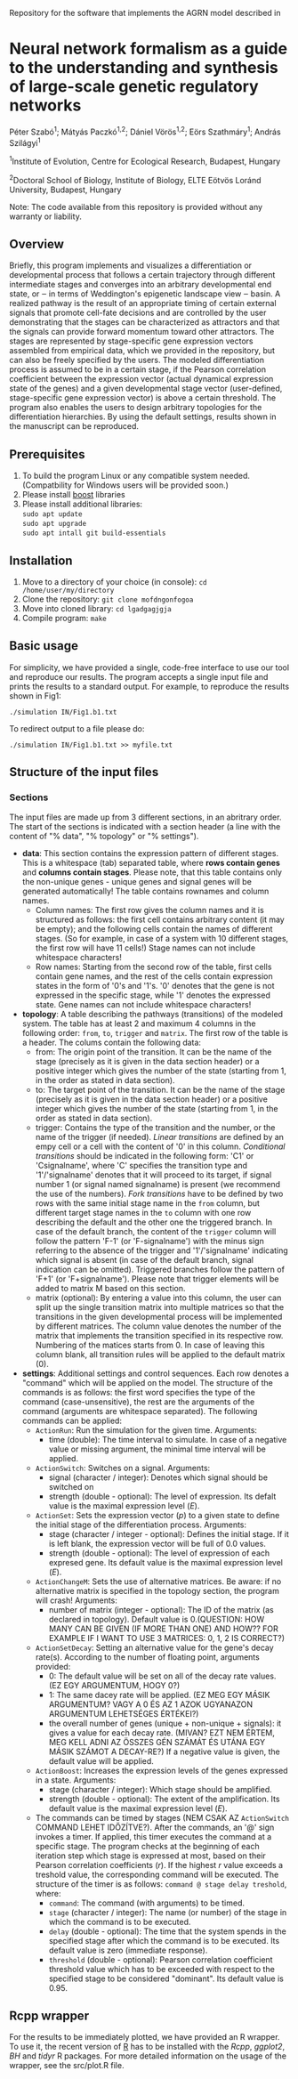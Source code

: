 Repository for the software that implements the AGRN model described in

# Neural network formalism as a guide to the understanding and synthesis of large-scale genetic regulatory networks

Péter Szabó<sup>1</sup>; Mátyás Paczkó<sup>1,2</sup>; Dániel Vörös<sup>1,2</sup>; Eörs Szathmáry<sup>1</sup>; András Szilágyi<sup>1</sup>

<sup>1</sup>Institute of Evolution, Centre for Ecological Research, Budapest, Hungary

<sup>2</sup>Doctoral School of Biology, Institute of Biology, ELTE Eötvös Loránd University, Budapest, Hungary

Note: The code available from this repository is provided without any warranty or liability.

## Overview

Briefly, this program implements and visualizes a differentiation or developmental process that follows a certain trajectory through different intermediate stages and converges into an arbitrary developmental end state, or ‒ in terms of Weddington's epigenetic landscape view ‒ basin. A realized pathway is the result of an appropriate timing of certain external signals that promote cell-fate decisions and are controlled by the user demonstrating that the stages can be characterized as attractors and that the signals can provide forward momentum toward other attractors. The stages are represented by stage-specific gene expression vectors assembled from empirical data, which we provided in the repository, but can also be freely specified by the users. The modeled differentiation process is assumed to be in a certain stage, if the Pearson correlation coefficient between the expression vector (actual dynamical expression state of the genes) and a given developmental stage vector (user-defined, stage-specific gene expression vector) is above a certain threshold. The program also enables the users to design arbitrary topologies for the differentiation hierarchies. By using the default settings, results shown in the manuscript can be reproduced.

## Prerequisites

1. To build the program Linux or any compatible system needed. (Compatbility for Windows users will be provided soon.)
2. Please install [boost](https://www.boost.org/) libraries
3. Please install additional libraries:  
`sudo apt update`  
`sudo apt upgrade`  
`sudo apt intall git build-essentials`

## Installation

1. Move to a directory of your choice (in console): `cd /home/user/my/directory`
2. Clone the repository: `git clone mofdngonfogoa`
3. Move into cloned library: `cd lgadgagjgja`
4. Compile program: `make`

## Basic usage

For simplicity, we have provided a single, code-free interface to use our tool and reproduce our results. The program accepts a single input file and prints the results to a standard output. For example, to reproduce the results shown in Fig1:

`./simulation IN/Fig1.b1.txt`

To redirect output to a file please do:

`./simulation IN/Fig1.b1.txt >> myfile.txt`

## Structure of the input files

### Sections

The input files are made up from 3 different sections, in an abritrary order. The start of the sections is indicated with a section header (a line with the content of "% data", "% topology" or "% settings").

- **data**: This section contains the expression pattern of different stages. This is a whitespace (tab) separated table, where **rows contain genes** and **columns contain stages**. Please note, that this table contains only the non-unique genes - unique genes and signal genes will be generated automatically! The table contains rownames and column names. 
    - Column names: The first row gives the column names and it is structured as follows: the first cell contains arbitrary content (it may be empty); and the following cells contain the names of different stages. (So for example, in case of a system with 10 different stages, the first row will have 11 cells!) Stage names can not include whitespace characters!
    - Row names: Starting from the second row of the table, first cells contain gene names, and the rest of the cells contain expression states in the form of '0's and '1's. '0' denotes that the gene is not expressed in the specific stage, while '1' denotes the expressed state. Gene names can not include whitespace characters!
- **topology**: A table describing the pathways (transitions) of the modeled system. The table has at least 2 and maximum 4 columns in the following order: `from`, `to`, `trigger` and `matrix`. The first row of the table is a header. The colums contain the following data:
    - from: The origin point of the transition. It can be the name of the stage (precisely as it is given in the data section header) or a positive integer which gives the number of the state (starting from 1, in the order as stated in data section).
    - to: The target point of the transition. It can be the name of the stage (precisely as it is given in the data section header) or a positive integer which gives the number of the state (starting from 1, in the order as stated in data section).
    - trigger: Contains the type of the transition and the number, or the name of the trigger (if needed). *Linear transitions* are defined by an empy cell or a cell with the content of '0' in this column. *Conditional transitions* should be indicated in the following form: 'C1' or 'Csignalname', where 'C' specifies the transition type and '1'/'signalname' denotes that it will proceed to its target, if signal number 1 (or signal named signalname) is present (we recommend the use of the numbers). *Fork transitions* have to be defined by two rows with the same initial stage name in the `from` column, but different target stage names in the `to` column with one row describing the default and the other one the triggered branch. In case of the default branch, the content of the `trigger` column will follow the pattern 'F-1' (or 'F-signalname') with the minus sign referring to the absence of the trigger and '1'/'signalname' indicating which signal is absent (in case of the default branch, signal indication can be omitted). Triggered branches follow the pattern of 'F+1' (or 'F+signalname'). Please note that trigger elements will be added to matrix M based on this section.
    - matrix (optional): By entering a value into this column, the user can split up the single transition matrix into multiple matrices so that the transitions in the given developmental process will be implemented by different matrices. The column value denotes the number of the matrix that implements the transition specified in its respective row. Numbering of the matices starts from 0. In case of leaving this column blank, all transition rules will be applied to the default matrix (0).
- **settings**: Additional settings and control sequences. Each row denotes a "command" which will be applied on the model. The structure of the commands is as follows: the first word specifies the type of the command (case-unsensitive), the rest are the arguments of the command (arguments are whitespace separated). The following commands can be applied:
    - `ActionRun`: Run the simulation for the given time. Arguments:
        - time (double): The time interval to simulate. In case of a negative value or missing argument, the minimal time interval will be applied.
    - `ActionSwitch`: Switches on a signal. Arguments:
        - signal (character / integer): Denotes which signal should be switched on
        - strength (double - optional): The level of expression. Its defalt value is the maximal expression level ($E$).
    - `ActionSet`: Sets the expression vector ($p$) to a given state to define the initial stage of the differentiation process. Arguments:
        - stage (character / integer - optional): Defines the initial stage. If it is left blank, the expression vector will be full of 0.0 values.
        - strength (double - optional): The level of expression of each expresed gene. Its default value is the maximal expression level ($E$).
    - `ActionChangeM`: Sets the use of alternative matrices. Be aware: if no alternative matrix is specified in the topology section, the program will crash! Arguments: 
        - number of matrix (integer - optional): The ID of the matrix (as declared in topology). Default value is 0.(QUESTION: HOW MANY CAN BE GIVEN (IF MORE THAN ONE) AND HOW?? FOR EXAMPLE IF I WANT TO USE 3 MATRICES: 0, 1, 2 IS CORRECT?)
    - `ActionSetDecay`: Setting an alternative value for the gene's decay rate(s). According to the number of floating point, arguments provided:
        - 0: The default value will be set on all of the decay rate values. (EZ EGY ARGUMENTUM, HOGY 0?)
        - 1: The same dacey rate will be applied. (EZ MEG EGY MÁSIK ARGUMENTUM? VAGY A 0 ÉS AZ 1 AZOK UGYANAZON ARGUMENTUM LEHETSÉGES ÉRTÉKEI?)
        - the overall number of genes (unique + non-unique + signals): it gives a value for each decay rate. (MIVAN? EZT NEM ÉRTEM, MEG KELL ADNI AZ ÖSSZES GÉN SZÁMÁT ÉS UTÁNA EGY MÁSIK SZÁMOT A DECAY-RE?) If a negative value is given, the default value will be applied.
    - `ActionBoost`: Increases the expression levels of the genes expressed in a state. Arguments:
        - stage (character / integer): Which stage should be amplified.
        - strength (double - optional): The extent of the amplification. Its default value is the maximal expression level ($E$). 
    - The commands can be timed by stages (NEM CSAK AZ `ActionSwitch` COMMAND LEHET IDŐZÍTVE?). After the commands, an '@' sign invokes a timer. If applied, this timer executes the command at a specific stage. The program checks at the beginning of each iteration step which stage is expressed at most, based on their Pearson correlation coefficients ($r$). If the highest $r$ value exceeds a treshold value, the corresponding command will be executed. The structure of the timer is as follows: `command @ stage delay treshold`, where: 
        - `command`: The command (with arguments) to be timed.
        - `stage` (character / integer): The name (or number) of the stage in which the command is to be executed.
        - `delay` (double - optional): The time that the system spends in the specified stage after which the command is to be executed. Its default value is zero (immediate response).
        - `threshold` (double - optional): Pearson correlation coefficient threshold value which has to be exceeded with respect to the specified stage to be considered "dominant". Its default value is 0.95.

## Rcpp wrapper

For the results to be immediately plotted, we have provided an R wrapper. To use it, the recent version of [R](https://cran.r-project.org/) has to be installed with the *Rcpp*, *ggplot2*, *BH* and *tidyr* R packages. For more detailed information on the usage of the wrapper, see the src/plot.R file.
